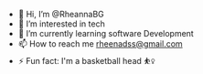 - 👋 Hi, I’m @RheannaBG
- 👀 I’m interested in tech
- 🌱 I’m currently learning software Development 
- 📫 How to reach me rheenadss@gmail.com
- ⚡ Fun fact: I'm a basketball head ⛹️‍♀️

<!---
RheannaBG/RheannaBG is a ✨ special ✨ repository because its `README.md` (this file) appears on your GitHub profile.
You can click the Preview link to take a look at your changes.
--->
